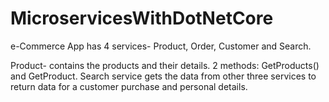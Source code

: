 # MicroservicesWithDotNetCore


e-Commerce App has 4 services- Product, Order, Customer and Search.

Product- contains the products and their details. 2 methods: GetProducts() and GetProduct.
Search service gets the data from other three services to return data for a customer purchase and personal details.
